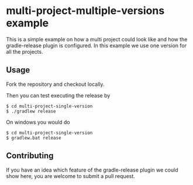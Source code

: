# multi-project-multiple-versions example

This is a simple example on how a multi project could look like and how the gradle-release plugin is configured.
In this example we use one version for all the projects.

## Usage

Fork the repository and checkout locally.

Then you can test executing the release by

```
$ cd multi-project-single-version
$ ./gradlew release
```

On windows you would do

```
$ cd multi-project-single-version
$ gradlew.bat release
```

## Contributing

If you have an idea which feature of the gradle-release plugin we could show here,
you are welcome to submit a pull request.